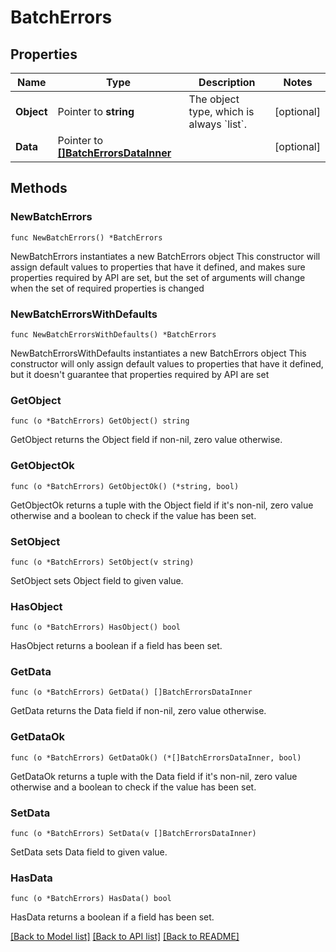 # BatchErrors

## Properties

Name | Type | Description | Notes
------------ | ------------- | ------------- | -------------
**Object** | Pointer to **string** | The object type, which is always &#x60;list&#x60;. | [optional] 
**Data** | Pointer to [**[]BatchErrorsDataInner**](BatchErrorsDataInner.md) |  | [optional] 

## Methods

### NewBatchErrors

`func NewBatchErrors() *BatchErrors`

NewBatchErrors instantiates a new BatchErrors object
This constructor will assign default values to properties that have it defined,
and makes sure properties required by API are set, but the set of arguments
will change when the set of required properties is changed

### NewBatchErrorsWithDefaults

`func NewBatchErrorsWithDefaults() *BatchErrors`

NewBatchErrorsWithDefaults instantiates a new BatchErrors object
This constructor will only assign default values to properties that have it defined,
but it doesn't guarantee that properties required by API are set

### GetObject

`func (o *BatchErrors) GetObject() string`

GetObject returns the Object field if non-nil, zero value otherwise.

### GetObjectOk

`func (o *BatchErrors) GetObjectOk() (*string, bool)`

GetObjectOk returns a tuple with the Object field if it's non-nil, zero value otherwise
and a boolean to check if the value has been set.

### SetObject

`func (o *BatchErrors) SetObject(v string)`

SetObject sets Object field to given value.

### HasObject

`func (o *BatchErrors) HasObject() bool`

HasObject returns a boolean if a field has been set.

### GetData

`func (o *BatchErrors) GetData() []BatchErrorsDataInner`

GetData returns the Data field if non-nil, zero value otherwise.

### GetDataOk

`func (o *BatchErrors) GetDataOk() (*[]BatchErrorsDataInner, bool)`

GetDataOk returns a tuple with the Data field if it's non-nil, zero value otherwise
and a boolean to check if the value has been set.

### SetData

`func (o *BatchErrors) SetData(v []BatchErrorsDataInner)`

SetData sets Data field to given value.

### HasData

`func (o *BatchErrors) HasData() bool`

HasData returns a boolean if a field has been set.


[[Back to Model list]](../README.md#documentation-for-models) [[Back to API list]](../README.md#documentation-for-api-endpoints) [[Back to README]](../README.md)


